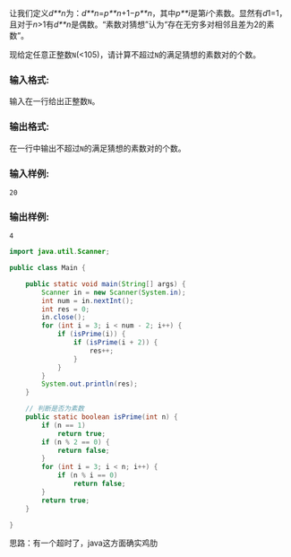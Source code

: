 让我们定义*d**n*为：*d**n*=*p**n*+1−*p**n*，其中*p**i*是第*i*个素数。显然有*d*1=1，且对于*n*>1有*d**n*是偶数。“素数对猜想”认为“存在无穷多对相邻且差为2的素数”。

现给定任意正整数`N`(<105)，请计算不超过`N`的满足猜想的素数对的个数。

### 输入格式:

输入在一行给出正整数`N`。

### 输出格式:

在一行中输出不超过`N`的满足猜想的素数对的个数。

### 输入样例:

```in
20
```

### 输出样例:

```out
4
```

```java
import java.util.Scanner;

public class Main {

	public static void main(String[] args) {
		Scanner in = new Scanner(System.in);
		int num = in.nextInt();
		int res = 0;
		in.close();
		for (int i = 3; i < num - 2; i++) {
			if (isPrime(i)) {
				if (isPrime(i + 2)) {
					res++;
				}
			}
		}
		System.out.println(res);
	}

	// 判断是否为素数
	public static boolean isPrime(int n) {
		if (n == 1)
			return true;
		if (n % 2 == 0) {
			return false;
		}
		for (int i = 3; i < n; i++) {
			if (n % i == 0)
				return false;
		}
		return true;
	}

}
```

思路：有一个超时了，java这方面确实鸡肋
